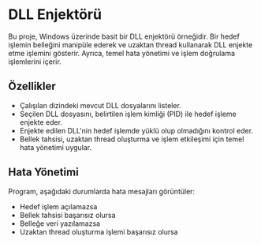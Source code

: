 # DLL Enjektörü

Bu proje, Windows üzerinde basit bir DLL enjektörü örneğidir. Bir hedef işlemin belleğini manipüle ederek ve uzaktan thread kullanarak DLL enjekte etme işlemini gösterir. Ayrıca, temel hata yönetimi ve işlem doğrulama işlemlerini içerir.

## Özellikler

- Çalışılan dizindeki mevcut DLL dosyalarını listeler.
- Seçilen DLL dosyasını, belirtilen işlem kimliği (PID) ile hedef işleme enjekte eder.
- Enjekte edilen DLL'nin hedef işlemde yüklü olup olmadığını kontrol eder.
- Bellek tahsisi, uzaktan thread oluşturma ve işlem etkileşimi için temel hata yönetimi uygular.

## Hata Yönetimi

Program, aşağıdaki durumlarda hata mesajları görüntüler:
- Hedef işlem açılamazsa
- Bellek tahsisi başarısız olursa
- Belleğe veri yazılamazsa
- Uzaktan thread oluşturma işlemi başarısız olursa
